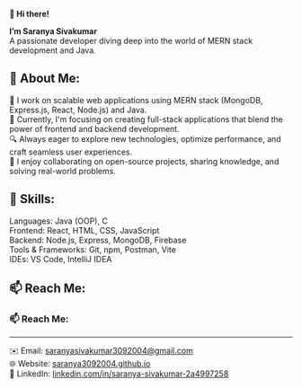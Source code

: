 __👋 Hi there!__

__I’m Saranya Sivakumar__\
A passionate developer diving deep into the world of MERN stack development and Java.

🌟 About Me:
---
🚀 I work on scalable web applications using MERN stack (MongoDB, Express.js, React, Node.js) and Java.\
💼 Currently, I'm focusing on creating full-stack applications that blend the power of frontend and backend development.\
🔍 Always eager to explore new technologies, optimize performance, and craft seamless user experiences.\
🤝 I enjoy collaborating on open-source projects, sharing knowledge, and solving real-world problems.


🔧 Skills:
---
Languages: Java (OOP), C\
Frontend: React, HTML, CSS, JavaScript\
Backend: Node.js, Express, MongoDB, Firebase\
Tools & Frameworks: Git, npm, Postman, Vite\
IDEs: VS Code, IntelliJ IDEA



📫 Reach Me:
---
### 📫 Reach Me:
---
✉️ Email: [saranyasivakumar3092004@gmail.com](mailto:saranyasivakumar3092004@gmail.com)\
🌐 Website: [saranya3092004.github.io](https://saranya3092004.github.io)\
🔗 LinkedIn: [linkedin.com/in/saranya-sivakumar-2a4997258](https://linkedin.com/in/saranya-sivakumar-2a4997258)  

